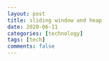 ```yaml
---
layout: post
title: sliding window and heap
date: 2020-06-11
categories: [technology]
tags: [tech]
comments: false
---
```


